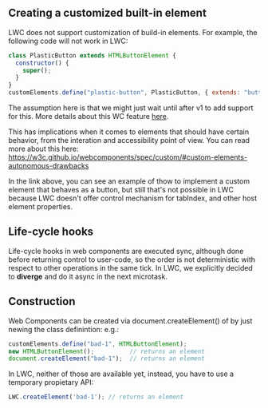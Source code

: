 ## Creating a customized built-in element

LWC does not support customization of build-in elements. For example, the following code will not work in LWC:

```js
class PlasticButton extends HTMLButtonElement {
  constructor() {
    super();
  }
}
customElements.define("plastic-button", PlasticButton, { extends: "button" });
```

The assumption here is that we might just wait until after v1 to add support for this. More details about this WC feature [here](
https://w3c.github.io/webcomponents/spec/custom/#custom-elements-customized-builtin-example).

This has implications when it comes to elements that should have certain behavior, from the interation and accessibility point of view. You can read more about this here: https://w3c.github.io/webcomponents/spec/custom/#custom-elements-autonomous-drawbacks

In the link above, you can see an example of thow to implement a custom element that behaves as a button, but still that's not possible in LWC because LWC doesn't offer control mechanism for tabIndex, and other host element properties.

## Life-cycle hooks

Life-cycle hooks in web components are executed sync, although done before returning control to user-code, so the order is not deterministic with respect to other operations in the same tick. In LWC, we explicitly decided to __diverge__ and do it async in the next microtask.

## Construction

Web Components can be created via document.createElement() of by just newing the class definintion: e.g.:

```js
customElements.define("bad-1", HTMLButtonElement);
new HTMLButtonElement();          // returns an element
document.createElement("bad-1");  // returns an element
```

In LWC, neither of those are available yet, instead, you have to use a temporary propietary API:

```js
LWC.createElement('bad-1'); // returns an element
```
